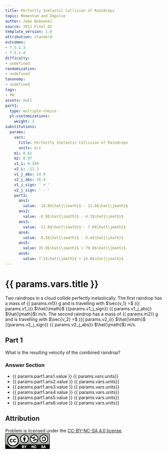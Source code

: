 ```yaml
---
title: Perfectly Inelastic Collision of Raindrops
topic: Momentum and Impulse
author: Jake Bobowski
source: 2012 Final Q2
template_version: 1.0
attribution: standard
outcomes:
- 7.5.1.3
- 7.5.1.4
difficulty:
- undefined
randomization:
- undefined
taxonomy:
- undefined
tags:
- PW
assets: null
part1:
  type: multiple-choice
  pl-customizations:
    weight: 1
substitutions:
  params:
    vars:
      title: Perfectly Inelastic Collision of Raindrops
      units: m/s
    m1: 0.61
    m2: 0.97
    v1_i: 0.349
    v2_i: -11.3
    v1_j_abs: 14.9
    v2_j_abs: 16.4
    v1_j_sign: ' + '
    v2_j_sign: ' - '
    part1:
      ans1:
        value: -18.0$\hat{\imath}$ - 11.0$\hat{\jmath}$
      ans2:
        value: -6.8$\hat{\imath}$ - 4.3$\hat{\jmath}$
      ans3:
        value: -11.0$\hat{\imath}$ - 7.0$\hat{\jmath}$
      ans4:
        value: -8.5$\hat{\imath}$ - 5.4$\hat{\jmath}$
      ans5:
        value: 35.0$\hat{\imath}$ + 79.0$\hat{\jmath}$
      ans6:
        value: 7.1$\hat{\imath}$ + 16.0$\hat{\jmath}$
---
```

# {{ params.vars.title }}
Two raindrops in a cloud collide perfectly inelastically. The first raindrop has a mass of {{ params.m1}} g and is travelling with $\vec{v_1} =$ ({{ params.v1_i}} $\hat{\imath}$ {{params.v1_j_sign}} {{ params.v1_j_abs}} $\hat{\jmath}$) m/s.
The second raindrop has a mass of {{ params.m2}} g and is travelling with $\vec{v_2} =$ ({{ params.v2_i}} $\hat{\imath}$ {{params.v2_j_sign}} {{ params.v2_j_abs}} $\hat{\jmath}$) m/s.

## Part 1

What is the resulting velocity of the combined raindrop?

### Answer Section

- {{ params.part1.ans1.value }} {{ params.vars.units}}
- {{ params.part1.ans2.value }} {{ params.vars.units}}
- {{ params.part1.ans3.value }} {{ params.vars.units}}
- {{ params.part1.ans4.value }} {{ params.vars.units}}
- {{ params.part1.ans5.value }} {{ params.vars.units}}
- {{ params.part1.ans6.value }} {{ params.vars.units}}

## Attribution

Problem is licensed under the [CC-BY-NC-SA 4.0 license](https://creativecommons.org/licenses/by-nc-sa/4.0/).<br> ![The Creative Commons 4.0 license requiring attribution-BY, non-commercial-NC, and share-alike-SA license.](https://raw.githubusercontent.com/firasm/bits/master/by-nc-sa.png)